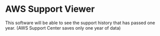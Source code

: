 AWS Support Viewer
=====================================

This software will be able to see the support history that has passed one year.
(AWS Support Center saves only one year of data)

